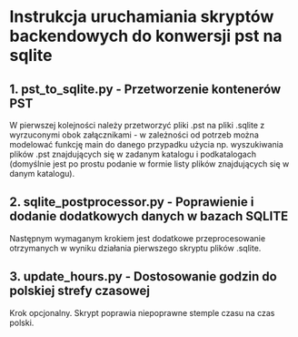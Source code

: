 # Instrukcja uruchamiania skryptów backendowych do konwersji pst na sqlite 

## 1. pst_to_sqlite.py - Przetworzenie kontenerów PST

W pierwszej kolejności należy przetworzyć pliki .pst na pliki .sqlite z wyrzuconymi obok załącznikami - w zależności od potrzeb można modelować funkcję main do danego przypadku użycia np. wyszukiwania plików .pst znajdujących się w zadanym katalogu i podkatalogach (domyślnie jest po prostu podanie w formie listy plików znajdujących się w danym katalogu).

## 2. sqlite_postprocessor.py - Poprawienie i dodanie dodatkowych danych w bazach SQLITE

Następnym wymaganym krokiem jest dodatkowe przeprocesowanie otrzymanych w wyniku działania pierwszego skryptu plików .sqlite.

## 3. update_hours.py - Dostosowanie godzin do polskiej strefy czasowej 

Krok opcjonalny. Skrypt poprawia niepoprawne stemple czasu na czas polski.
